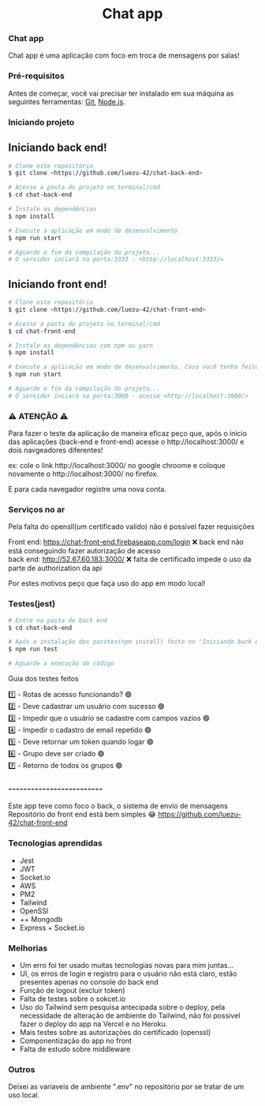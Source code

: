 <h1 align="center">Chat app</h1>

### Chat app

Chat app é uma aplicação com foco em troca de mensagens por salas!

### Pré-requisitos

Antes de começar, você vai precisar ter instalado em sua máquina as seguintes ferramentas:
[Git](https://git-scm.com), [Node.js](https://nodejs.org/en/).

### Iniciando projeto

## Iniciando back end!

```bash
# Clone este repositório
$ git clone <https://github.com/luezu-42/chat-back-end>

# Acesse a pasta do projeto no terminal/cmd
$ cd chat-back-end

# Instale as dependências
$ npm install

# Execute a aplicação em modo de desenvolvimento
$ npm run start

# Aguarde o fim da compilação do projeto...
# O servidor inciará na porta:3333 - <http://localhost:3333/>
```

## Iniciando front end!

```bash
# Clone este repositório
$ git clone <https://github.com/luezu-42/chat-front-end>

# Acesse a pasta do projeto no terminal/cmd
$ cd chat-front-end

# Instale as dependências com npm ou yarn
$ npm install

# Execute a aplicação em modo de desenvolvimento. Caso você tenha feito a instalção por yarn escreva apenas 'yarn start'
$ npm run start

# Aguarde o fim da compilação do projeto...
# O servidor inciará na porta:3000 - acesse <http://localhost:3000/>
```

###  ⚠️ ATENÇÃO ⚠️

Para fazer o teste da aplicação de maneira eficaz peço que, após o inicio das aplicações (back-end e front-end) acesse o http://localhost:3000/ e dois navgeadores diferentes!
<br>

ex: cole o link http://localhost:3000/ no google chroome e coloque novamente o http://localhost:3000/ no firefox.

E para cada navegador registre uma nova conta.

### Serviços no ar

Pela falta do opensll(um certificado valido) não é possivel fazer requisições

Front end: https://chat-front-end.firebaseapp.com/login ❌ back end não está conseguindo fazer autorização de acesso <br>
back end: http://52.67.60.183:3000/ ❌ falta de certificado impede o uso da parte de authorization da api

Por estes motivos peço que faça uso do app em modo local!


### Testes(jest)

```bash
# Entre na pasta de back end
$ cd chat-back-end

# Após a instalação dos pacotes(npm install) feito no "Iniciando back end!" execute
$ npm run test

# Aguarde a execução do código
```
Guia dos testes feitos

1️⃣ - Rotas de acesso funcionando? 🟢 <br>
2️⃣ - Deve cadastrar um usuário com sucesso 🟢 <br>
3️⃣ - Impedir que o usuário se cadastre com campos vazios 🟢 <br>
4️⃣ - Impedir o cadastro de email repetido 🟢 <br>
5️⃣ - Deve retornar um token quando logar 🟢 <br>
6️⃣ - Grupo deve ser criado 🟢 <br>
7️⃣ - Retorno de todos os grupos 🟢

### -------------------------

Este app teve como foco o back, o sistema de envio de mensagens <br>
Repositório do front end está bem simples 😂 https://github.com/luezu-42/chat-front-end

### Tecnologias aprendidas

* Jest
* JWT
* Socket.io
* AWS
* PM2
* Tailwind
* OpenSSl
* ++ Mongodb
* Express + Socket.io

### Melhorias

* Um erro foi ter usado muitas tecnologias novas para mim juntas...
* UI, os erros de login e registro para o usuário não está claro, estão presentes apenas no console do back end
* Função de logout (excluir token)
* Falta de testes sobre o sokcet.io
* Uso do Tailwind sem pesquisa antecipada sobre o deploy, pela necessidade de alteração de ambiente do Tailwind, não foi possivel fazer o deploy do app na Vercel e no Heroku. 
* Mais testes sobre as autorizações do certificado (openssl)
* Componentização do app no front
* Falta de estudo sobre middleware

### Outros

Deixei as variaveis de ambiente ".env" no repositório por se tratar de um uso local.
